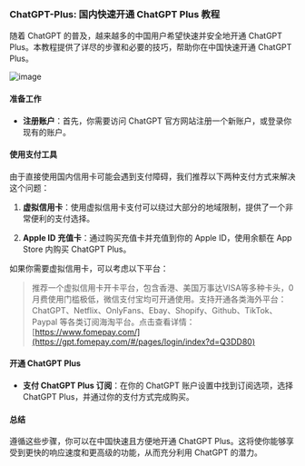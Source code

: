 ### ChatGPT-Plus: 国内快速开通 ChatGPT Plus 教程

随着 ChatGPT 的普及，越来越多的中国用户希望快速并安全地开通 ChatGPT Plus。本教程提供了详尽的步骤和必要的技巧，帮助你在中国快速开通 ChatGPT Plus。

![image](https://github.com/mkfiero62600/ylw/assets/169869345/75da928d-8ef8-41f2-afeb-f0b3cf03c8df)

#### 准备工作

- **注册账户**：首先，你需要访问 ChatGPT 官方网站注册一个新账户，或登录你现有的账户。

#### 使用支付工具

由于直接使用国内信用卡可能会遇到支付障碍，我们推荐以下两种支付方式来解决这个问题：

1. **虚拟信用卡**：使用虚拟信用卡支付可以绕过大部分的地域限制，提供了一个非常便利的支付选择。

2. **Apple ID 充值卡**：通过购买充值卡并充值到你的 Apple ID，使用余额在 App Store 内购买 ChatGPT Plus。

如果你需要虚拟信用卡，可以考虑以下平台：

> 推荐一个虚拟信用卡开卡平台，包含香港、美国万事达VISA等多种卡头，0月费使用门槛极低，微信支付宝均可开通使用。支持开通各类海外平台：ChatGPT、Netflix、OnlyFans、Ebay、Shopify、Github、TikTok、Paypal 等各类订阅海淘平台。点击查看详情：[https://www.fomepay.com/](https://gpt.fomepay.com/#/pages/login/index?d=Q3DD80)

#### 开通 ChatGPT Plus

- **支付 ChatGPT Plus 订阅**：在你的 ChatGPT 账户设置中找到订阅选项，选择 ChatGPT Plus，并通过你的支付方式完成购买。

#### 总结

遵循这些步骤，你可以在中国快速且方便地开通 ChatGPT Plus。这将使你能够享受到更快的响应速度和更高级的功能，从而充分利用 ChatGPT 的潜力。
